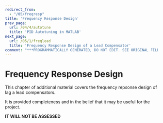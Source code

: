 ```yaml
---
redirect_from:
  - "/05/freqresp"
title: 'Frequency Response Design'
prev_page:
  url: /04/4/autotune
  title: 'PID Autotuning in MATLAB'
next_page:
  url: /05/1/freqlead
  title: 'Frequency Response Design of a Lead Compensator'
comment: "***PROGRAMMATICALLY GENERATED, DO NOT EDIT. SEE ORIGINAL FILES IN /content***"
---
```

# Frequency Response Design

This chapter of additional material covers the frequency repsonse design of lag a lead compensators.

It is provided completeness and in the belief that it may be useful for the project.

**IT WILL NOT BE ASSESSED**